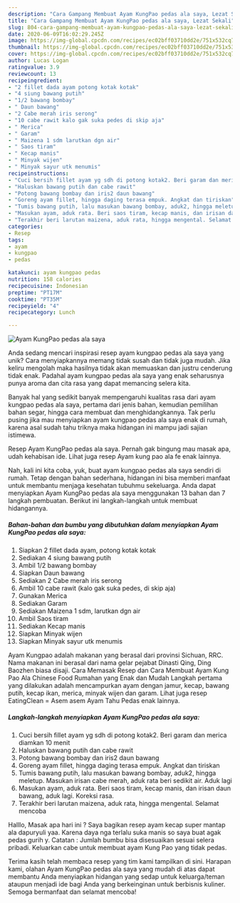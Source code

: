 ```yaml
---
description: "Cara Gampang Membuat Ayam KungPao pedas ala saya, Lezat Sekali"
title: "Cara Gampang Membuat Ayam KungPao pedas ala saya, Lezat Sekali"
slug: 804-cara-gampang-membuat-ayam-kungpao-pedas-ala-saya-lezat-sekali
date: 2020-06-09T16:02:29.245Z
image: https://img-global.cpcdn.com/recipes/ec02bff03710dd2e/751x532cq70/ayam-kungpao-pedas-ala-saya-foto-resep-utama.jpg
thumbnail: https://img-global.cpcdn.com/recipes/ec02bff03710dd2e/751x532cq70/ayam-kungpao-pedas-ala-saya-foto-resep-utama.jpg
cover: https://img-global.cpcdn.com/recipes/ec02bff03710dd2e/751x532cq70/ayam-kungpao-pedas-ala-saya-foto-resep-utama.jpg
author: Lucas Logan
ratingvalue: 3.9
reviewcount: 13
recipeingredient:
- "2 fillet dada ayam potong kotak kotak"
- "4 siung bawang putih"
- "1/2 bawang bombay"
- " Daun bawang"
- "2 Cabe merah iris serong"
- "10 cabe rawit kalo gak suka pedes di skip aja"
- " Merica"
- " Garam"
- " Maizena 1 sdm larutkan dgn air"
- " Saos tiram"
- " Kecap manis"
- " Minyak wijen"
- " Minyak sayur utk menumis"
recipeinstructions:
- "Cuci bersih fillet ayam yg sdh di potong kotak2. Beri garam dan merica diamkan 10 menit"
- "Haluskan bawang putih dan cabe rawit"
- "Potong bawang bombay dan iris2 daun bawang"
- "Goreng ayam fillet, hingga daging terasa empuk. Angkat dan tiriskan"
- "Tumis bawang putih, lalu masukan bawang bombay, aduk2, hingga meletup. Masukan irisan cabe merah, aduk rata beri sedikit air. Aduk lagi"
- "Masukan ayam, aduk rata. Beri saos tiram, kecap manis, dan irisan daun bawang, aduk lagi. Koreksi rasa."
- "Terakhir beri larutan maizena, aduk rata, hingga mengental. Selamat mencoba"
categories:
- Resep
tags:
- ayam
- kungpao
- pedas

katakunci: ayam kungpao pedas 
nutrition: 158 calories
recipecuisine: Indonesian
preptime: "PT17M"
cooktime: "PT35M"
recipeyield: "4"
recipecategory: Lunch

---
```



![Ayam KungPao pedas ala saya](https://img-global.cpcdn.com/recipes/ec02bff03710dd2e/751x532cq70/ayam-kungpao-pedas-ala-saya-foto-resep-utama.jpg)

Anda sedang mencari inspirasi resep ayam kungpao pedas ala saya yang unik? Cara menyiapkannya memang tidak susah dan tidak juga mudah. Jika keliru mengolah maka hasilnya tidak akan memuaskan dan justru cenderung tidak enak. Padahal ayam kungpao pedas ala saya yang enak seharusnya punya aroma dan cita rasa yang dapat memancing selera kita.

Banyak hal yang sedikit banyak mempengaruhi kualitas rasa dari ayam kungpao pedas ala saya, pertama dari jenis bahan, kemudian pemilihan bahan segar, hingga cara membuat dan menghidangkannya. Tak perlu pusing jika mau menyiapkan ayam kungpao pedas ala saya enak di rumah, karena asal sudah tahu triknya maka hidangan ini mampu jadi sajian istimewa.

Resep Ayam KungPao pedas ala saya. Pernah gak bingung mau masak apa, udah kehabisan ide. Lihat juga resep Ayam kung pao ala fe enak lainnya.


Nah, kali ini kita coba, yuk, buat ayam kungpao pedas ala saya sendiri di rumah. Tetap dengan bahan sederhana, hidangan ini bisa memberi manfaat untuk membantu menjaga kesehatan tubuhmu sekeluarga. Anda dapat menyiapkan Ayam KungPao pedas ala saya menggunakan 13 bahan dan 7 langkah pembuatan. Berikut ini langkah-langkah untuk membuat hidangannya.

<!--inarticleads1-->

##### Bahan-bahan dan bumbu yang dibutuhkan dalam menyiapkan Ayam KungPao pedas ala saya:

1. Siapkan 2 fillet dada ayam, potong kotak kotak
1. Sediakan 4 siung bawang putih
1. Ambil 1/2 bawang bombay
1. Siapkan  Daun bawang
1. Sediakan 2 Cabe merah iris serong
1. Ambil 10 cabe rawit (kalo gak suka pedes, di skip aja)
1. Gunakan  Merica
1. Sediakan  Garam
1. Sediakan  Maizena 1 sdm, larutkan dgn air
1. Ambil  Saos tiram
1. Sediakan  Kecap manis
1. Siapkan  Minyak wijen
1. Siapkan  Minyak sayur utk menumis


Ayam Kungpao adalah makanan yang berasal dari provinsi Sichuan, RRC. Nama makanan ini berasal dari nama gelar pejabat Dinasti Qing, Ding Baozhen biasa disaji. Cara Memasak Resep dan Cara Membuat Ayam Kung Pao Ala Chinese Food Rumahan yang Enak dan Mudah Langkah pertama yang dilakukan adalah mencampurkan ayam dengan jamur, kecap, bawang putih, kecap ikan, merica, minyak wijen dan garam. Lihat juga resep EatingClean = Asem asem Ayam Tahu Pedas enak lainnya. 

<!--inarticleads2-->

##### Langkah-langkah menyiapkan Ayam KungPao pedas ala saya:

1. Cuci bersih fillet ayam yg sdh di potong kotak2. Beri garam dan merica diamkan 10 menit
1. Haluskan bawang putih dan cabe rawit
1. Potong bawang bombay dan iris2 daun bawang
1. Goreng ayam fillet, hingga daging terasa empuk. Angkat dan tiriskan
1. Tumis bawang putih, lalu masukan bawang bombay, aduk2, hingga meletup. Masukan irisan cabe merah, aduk rata beri sedikit air. Aduk lagi
1. Masukan ayam, aduk rata. Beri saos tiram, kecap manis, dan irisan daun bawang, aduk lagi. Koreksi rasa.
1. Terakhir beri larutan maizena, aduk rata, hingga mengental. Selamat mencoba


Halllo, Masak apa hari ini ? Saya bagikan resep ayam kecap super mantap ala dapuryuli yaa. Karena daya nga terlalu suka manis so saya buat agak pedas gurih y. Catatan : Jumlah bumbu bisa disesuaikan sesuai selera pribadi. Keluarkan cabe untuk membuat ayam Kung Pao yang tidak pedas. 

Terima kasih telah membaca resep yang tim kami tampilkan di sini. Harapan kami, olahan Ayam KungPao pedas ala saya yang mudah di atas dapat membantu Anda menyiapkan hidangan yang sedap untuk keluarga/teman ataupun menjadi ide bagi Anda yang berkeinginan untuk berbisnis kuliner. Semoga bermanfaat dan selamat mencoba!
